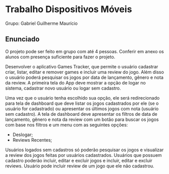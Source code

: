 # Trabalho Dispositivos Móveis

Grupo:
    Gabriel
    Guilherme
    Maurício

## Enunciado

O projeto pode ser feito em grupo com até 4 pessoas. Conferir em anexo os alunos com presença suficiente para fazer o projeto.

Desenvolver o aplicativo Games Tracker, que permite o usuário cadastrar criar, listar, editar e remover games e incluir uma review do jogo. Além disso o usuário poderá pesquisar os jogos por data de lançamento, gênero e nota da review. A primeira tela do App deve mostrar a opção de logar no sistema, cadastrar novo usuário ou logar sem cadastro.

Uma vez que o usuário tenha escolhido sua opção, ele será redirecionado para tela de dashboard que deve listar os jogos cadastrados por ele (se o usuário for cadastrado) ou apresentar os últimos jogos com nota (usuário sem cadastro). A tela de dashboard deve apresentar os filtros de data de lançamento, gênero e nota da review com um botão para buscar os jogos com base nos filtros e um menu com as seguintes opções:
- Deslogar;
- Reviews Recentes;

Usuários logados sem cadastros só poderão pesquisar os jogos e visualizar a review dos jogos feitas por usuários cadastrados. Usuários que possuem cadastro poderão incluir, editar e excluir jogos e incluir, editar e excluir reviews. Usuário pode incluir review de um jogo que ele não cadastrou. 
